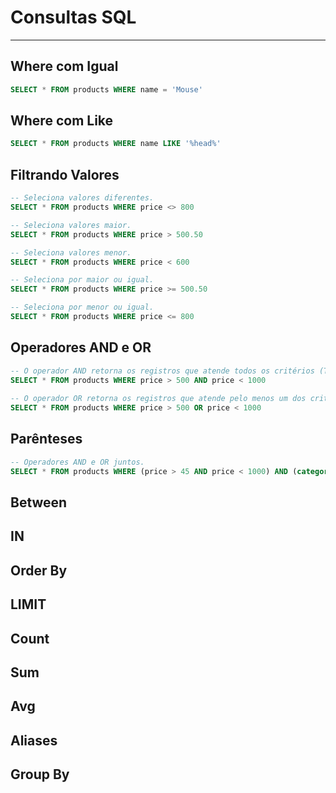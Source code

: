 # Consultas SQL

---

## Where com Igual

```sql
SELECT * FROM products WHERE name = 'Mouse'
```

## Where com Like

```sql
SELECT * FROM products WHERE name LIKE '%head%'
```

## Filtrando Valores

```sql
-- Seleciona valores diferentes.
SELECT * FROM products WHERE price <> 800

-- Seleciona valores maior.
SELECT * FROM products WHERE price > 500.50

-- Seleciona valores menor.
SELECT * FROM products WHERE price < 600

-- Seleciona por maior ou igual.
SELECT * FROM products WHERE price >= 500.50

-- Seleciona por menor ou igual.
SELECT * FROM products WHERE price <= 800
```

## Operadores AND e OR

```sql
-- O operador AND retorna os registros que atende todos os critérios (TRUE).
SELECT * FROM products WHERE price > 500 AND price < 1000
  
-- O operador OR retorna os registros que atende pelo menos um dos critérios.
SELECT * FROM products WHERE price > 500 OR price < 1000
```

## Parênteses

```sql
-- Operadores AND e OR juntos.
SELECT * FROM products WHERE (price > 45 AND price < 1000) AND (category = 'audio' OR category = 'image')
```

## Between

## IN

## Order By

## LIMIT

## Count

## Sum

## Avg

## Aliases

## Group By
